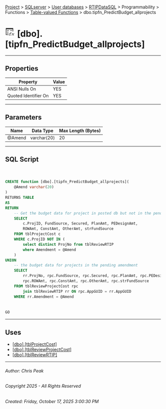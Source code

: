 #### 

[Project](../../../../../../index.md) > [SQLserver](../../../../../index.md) > [User databases](../../../../index.md) > [RTIPDataSQL](../../../index.md) > Programmability > Functions > [Table-valued Functions](Table-valued_Functions.md) > dbo.tipfn_PredictBudget_allprojects

# ![Table-valued Functions](../../../../../../Images/Function_Table32.png) [dbo].[tipfn_PredictBudget_allprojects]

---

## <a name="#properties"></a>Properties

| Property | Value |
|---|---|
| ANSI Nulls On | YES |
| Quoted Identifier On | YES |


---

## <a name="#parameters"></a>Parameters

| Name | Data Type | Max Length (Bytes) |
|---|---|---|
| @Amend | varchar(20) | 20 |


---

## <a name="#sqlscript"></a>SQL Script

```sql


CREATE function [dbo].[tipfn_PredictBudget_allprojects](
    @Amend varchar(20)
)
RETURNS TABLE
AS
RETURN
	-- Get the budget data for project in posted db but not in the pending amendment
	SELECT
		c.ProjID, FundSource, Secured, PlanAmt, PEDesignAmt, 
		ROWAmt, ConstAmt, OtherAmt, strFundSource
	FROM tblProjectCost c
	WHERE c.ProjID NOT IN (
		select distinct ProjNo from tblReviewRTIP 
		where Amendment = @Amend
	)
UNION 
	-- the budget data for projects in the pending amendment
	SELECT
		rr.ProjNo, rpc.FundSource, rpc.Secured, rpc.PlanAmt, rpc.PEDesignAmt, 
		rpc.ROWAmt, rpc.ConstAmt, rpc.OtherAmt, rpc.strFundSource
	FROM tblReviewProjectCost rpc
		join tblReviewRTIP rr ON rpc.AppGUID = rr.AppGUID
	WHERE rr.Amendment = @Amend


GO

```


---

## <a name="#uses"></a>Uses

* [[dbo].[tblProjectCost]](../../../Tables/dbo_tblProjectCost.md)
* [[dbo].[tblReviewProjectCost]](../../../Tables/dbo_tblReviewProjectCost.md)
* [[dbo].[tblReviewRTIP]](../../../Tables/dbo_tblReviewRTIP.md)


---

###### Author:  Chris Peak

###### Copyright 2025 - All Rights Reserved

###### Created: Friday, October 17, 2025 3:00:30 PM

